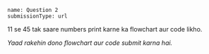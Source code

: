 ```ngMeta
name: Question 2
submissionType: url
```

11 se 45 tak saare numbers print karne ka flowchart aur code likho.

*Yaad rakehin dono flowchart aur code submit karna hai.*
